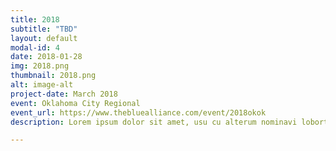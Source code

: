```yaml
---
title: 2018
subtitle: "TBD"
layout: default
modal-id: 4
date: 2018-01-28
img: 2018.png
thumbnail: 2018.png
alt: image-alt
project-date: March 2018
event: Oklahoma City Regional
event_url: https://www.thebluealliance.com/event/2018okok
description: Lorem ipsum dolor sit amet, usu cu alterum nominavi lobortis. At duo novum diceret. Tantas apeirian vix et, usu sanctus postulant inciderint ut, populo diceret necessitatibus in vim. Cu eum dicam feugiat noluisse.

---
```

